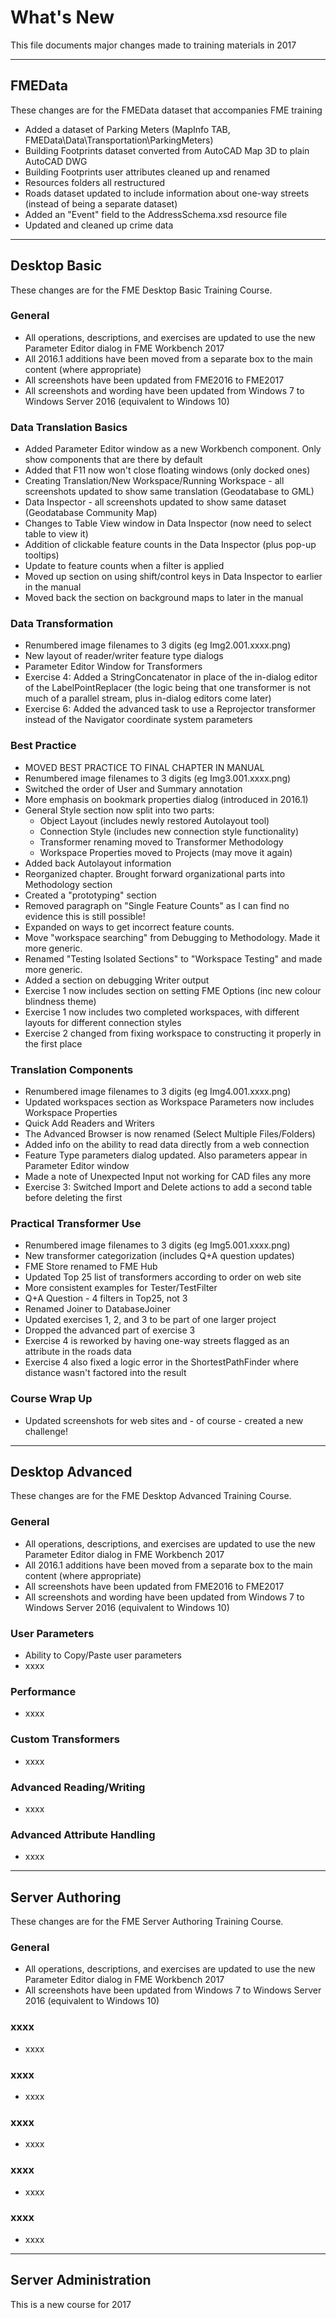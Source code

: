 # What's New #
This file documents major changes made to training materials in 2017

---

## FMEData ##
These changes are for the FMEData dataset that accompanies FME training

- Added a dataset of Parking Meters (MapInfo TAB, FMEData\Data\Transportation\ParkingMeters)
- Building Footprints dataset converted from AutoCAD Map 3D to plain AutoCAD DWG
- Building Footprints user attributes cleaned up and renamed
- Resources folders all restructured
- Roads dataset updated to include information about one-way streets (instead of being a separate dataset)
- Added an "Event" field to the AddressSchema.xsd resource file
- Updated and cleaned up crime data

---

## Desktop Basic ##
These changes are for the FME Desktop Basic Training Course.

### General ###
- All operations, descriptions, and exercises are updated to use the new Parameter Editor dialog in FME Workbench 2017
- All 2016.1 additions have been moved from a separate box to the main content (where appropriate)
- All screenshots have been updated from FME2016 to FME2017
- All screenshots and wording have been updated from Windows 7 to Windows Server 2016 (equivalent to Windows 10)
 
### Data Translation Basics ###
- Added Parameter Editor window as a new Workbench component. Only show components that are there by default
- Added that F11 now won't close floating windows (only docked ones)
- Creating Translation/New Workspace/Running Workspace - all screenshots updated to show same translation (Geodatabase to GML)
- Data Inspector - all screenshots updated to show same dataset (Geodatabase Community Map)
- Changes to Table View window in Data Inspector (now need to select table to view it)
- Addition of clickable feature counts in the Data Inspector (plus pop-up tooltips) 
- Update to feature counts when a filter is applied
- Moved up section on using shift/control keys in Data Inspector to earlier in the manual
- Moved back the section on background maps to later in the manual

### Data Transformation ###
- Renumbered image filenames to 3 digits (eg Img2.001.xxxx.png)
- New layout of reader/writer feature type dialogs
- Parameter Editor Window for Transformers
- Exercise 4: Added a StringConcatenator in place of the in-dialog editor of the LabelPointReplacer (the logic being that one transformer is not much of a parallel stream, plus in-dialog editors come later)
- Exercise 6: Added the advanced task to use a Reprojector transformer instead of the Navigator coordinate system parameters

### Best Practice ###
- MOVED BEST PRACTICE TO FINAL CHAPTER IN MANUAL
- Renumbered image filenames to 3 digits (eg Img3.001.xxxx.png)
- Switched the order of User and Summary annotation
- More emphasis on bookmark properties dialog (introduced in 2016.1)
- General Style section now split into two parts:
	- Object Layout (includes newly restored Autolayout tool)
	- Connection Style (includes new connection style functionality)
	- Transformer renaming moved to Transformer Methodology
	- Workspace Properties moved to Projects (may move it again)
- Added back Autolayout information
- Reorganized chapter. Brought forward organizational parts into Methodology section
- Created a "prototyping" section
- Removed paragraph on "Single Feature Counts" as I can find no evidence this is still possible!
- Expanded on ways to get incorrect feature counts.
- Move "workspace searching" from Debugging to Methodology. Made it more generic.
- Renamed "Testing Isolated Sections" to "Workspace Testing" and made more generic.
- Added a section on debugging Writer output
- Exercise 1 now includes section on setting FME Options (inc new colour blindness theme)
- Exercise 1 now includes two completed workspaces, with different layouts for different connection styles
- Exercise 2 changed from fixing workspace to constructing it properly in the first place

### Translation Components ###
- Renumbered image filenames to 3 digits (eg Img4.001.xxxx.png)
- Updated workspaces section as Workspace Parameters now includes Workspace Properties
- Quick Add Readers and Writers
- The Advanced Browser is now renamed (Select Multiple Files/Folders)
- Added info on the ability to read data directly from a web connection
- Feature Type parameters dialog updated. Also parameters appear in Parameter Editor window
- Made a note of Unexpected Input not working for CAD files any more 
- Exercise 3: Switched Import and Delete actions to add a second table before deleting the first

### Practical Transformer Use ###
- Renumbered image filenames to 3 digits (eg Img5.001.xxxx.png)
- New transformer categorization (includes Q+A question updates)
- FME Store renamed to FME Hub
- Updated Top 25 list of transformers according to order on web site
- More consistent examples for Tester/TestFilter
- Q+A Question - 4 filters in Top25, not 3
- Renamed Joiner to DatabaseJoiner
- Updated exercises 1, 2, and 3 to be part of one larger project
- Dropped the advanced part of exercise 3
- Exercise 4 is reworked by having one-way streets flagged as an attribute in the roads data
- Exercise 4 also fixed a logic error in the ShortestPathFinder where distance wasn't factored into the result


### Course Wrap Up ###
- Updated screenshots for web sites and - of course - created a new challenge!

---

## Desktop Advanced ##
These changes are for the FME Desktop Advanced Training Course.

### General ###
- All operations, descriptions, and exercises are updated to use the new Parameter Editor dialog in FME Workbench 2017
- All 2016.1 additions have been moved from a separate box to the main content (where appropriate)
- All screenshots have been updated from FME2016 to FME2017
- All screenshots and wording have been updated from Windows 7 to Windows Server 2016 (equivalent to Windows 10)

### User Parameters ###
- Ability to Copy/Paste user parameters
- xxxx

### Performance ###
- xxxx

### Custom Transformers ###
- xxxx

### Advanced Reading/Writing ###
- xxxx

### Advanced Attribute Handling ###
- xxxx

---

## Server Authoring ##
These changes are for the FME Server Authoring Training Course.


### General ###
- All operations, descriptions, and exercises are updated to use the new Parameter Editor dialog in FME Workbench 2017
- All screenshots have been updated from Windows 7 to Windows Server 2016 (equivalent to Windows 10)

### xxxx ###
- xxxx

### xxxx ###
- xxxx

### xxxx ###
- xxxx

### xxxx ###
- xxxx

### xxxx ###
- xxxx

---

## Server Administration ##
This is a new course for 2017
